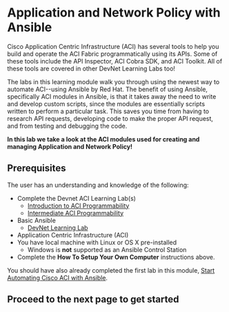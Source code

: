 # Application and Network Policy with Ansible

Cisco Application Centric Infrastructure (ACI) has several tools to help you build and operate the ACI Fabric programmatically using its APIs. Some of these tools include the API Inspector, ACI Cobra SDK, and ACI Toolkit.  All of these tools are covered in other DevNet Learning Labs too!

The labs in this learning module walk you through using the newest way to automate ACI--using Ansible by Red Hat. The benefit of using Ansible, specifically ACI modules in Ansible, is that it takes away the need to write and develop custom scripts, since the modules are essentially scripts written to perform a particular task. This saves you time from having to research API requests, developing code to make the proper API request, and from testing and debugging the code.

**In this lab we take a look at the ACI modules used for creating and managing Application and Network Policy!**

## Prerequisites

The user has an understanding and knowledge of the following:

- Complete the Devnet ACI Learning Lab(s)
  - [Introduction to ACI Programmability](https://learninglabs.cisco.com/modules/intro-to-aci)
  - [Intermediate ACI Programmability](https://learninglabs.cisco.com/modules/intermediate-aci-prog)
- Basic Ansible
  - [DevNet Learning Lab](https://learninglabs.cisco.com/modules/sdx-ansible-intro)
- Application Centric Infrastructure (ACI)
- You have local machine with Linux or OS X pre-installed
  - Windows is **not** supported as an Ansible Control Station
- Complete the **How To Setup Your Own Computer** instructions above.

You should have also already completed the first lab in this module, [Start Automating Cisco ACI with Ansible](https://learninglabs.cisco.com/modules/ansible-aci-intro/aci_ansible_part1/step/1).

## Proceed to the next page to get started
